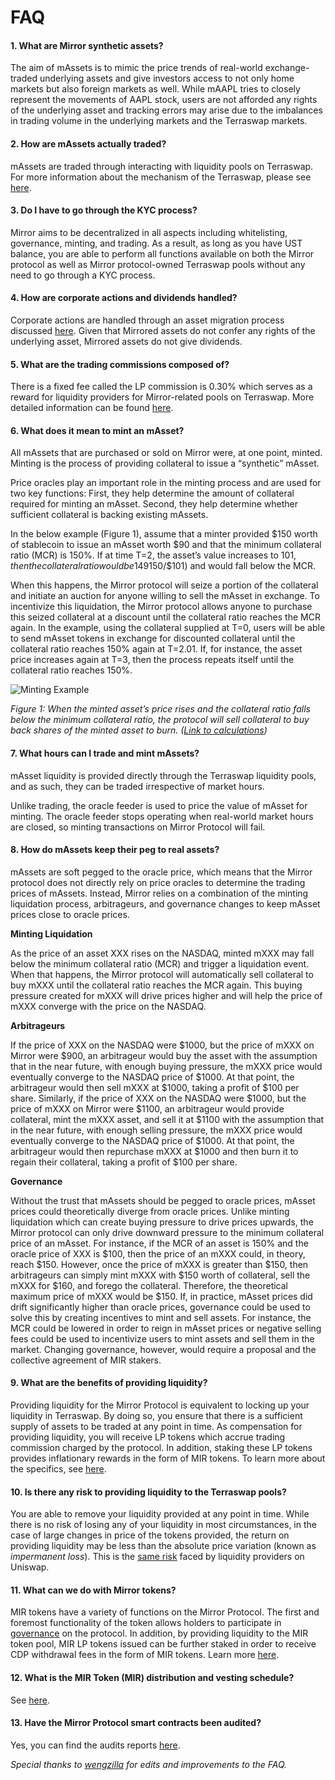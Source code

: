 # FAQ

#### 1. What are Mirror synthetic assets?

The aim of mAssets is to mimic the price trends of real-world exchange-traded underlying assets and give investors access to not only home markets but also foreign markets as well. While mAAPL tries to closely represent the movements of AAPL stock, users are not afforded any rights of the underlying asset and tracking errors may arise due to the imbalances in trading volume in the underlying markets and the Terraswap markets.

#### 2. How are mAssets actually traded?

mAssets are traded through interacting with liquidity pools on Terraswap. For more information about the mechanism of the Terraswap, please see [here](https://terraswap.io/).

#### 3. Do I have to go through the KYC process?

Mirror aims to be decentralized in all aspects including whitelisting, governance, minting, and trading. As a result, as long as you have UST balance, you are able to perform all functions available on both the Mirror protocol as well as Mirror protocol-owned Terraswap pools without any need to go through a KYC process.

#### 4. How are corporate actions and dividends handled?

Corporate actions are handled through an asset migration process discussed [here](protocol/mirrored-assets-massets.md#deprecation-and-migration). Given that Mirrored assets do not confer any rights of the underlying asset, Mirrored assets do not give dividends.

#### 5. What are the trading commissions composed of?

There is a fixed fee called the LP commission is 0.30% which serves as a reward for liquidity providers for Mirror-related pools on Terraswap. More detailed information can be found [here](protocol/terraswap.md).

#### 6. What does it mean to mint an mAsset?

All mAssets that are purchased or sold on Mirror were, at one point, minted. Minting is the process of providing collateral to issue a “synthetic” mAsset.

Price oracles play an important role in the minting process and are used for two key functions: First, they help determine the amount of collateral required for minting an mAsset. Second, they help determine whether sufficient collateral is backing existing mAssets.

In the below example \(Figure 1\), assume that a minter provided $150 worth of stablecoin to issue an mAsset worth $90 and that the minimum collateral ratio \(MCR\) is 150%. If at time T=2, the asset’s value increases to $101, then the collateral ratio would be 149% \($150/$101\) and would fall below the MCR.

When this happens, the Mirror protocol will seize a portion of the collateral and initiate an auction for anyone willing to sell the mAsset in exchange. To incentivize this liquidation, the Mirror protocol allows anyone to purchase this seized collateral at a discount until the collateral ratio reaches the MCR again. In the example, using the collateral supplied at T=0, users will be able to send mAsset tokens in exchange for discounted collateral until the collateral ratio reaches 150% again at T=2.01. If, for instance, the asset price increases again at T=3, then the process repeats itself until the collateral ratio reaches 150%.

![Minting Example](https://github.com/wengzilla/docs/raw/master/images/faq_minting_example.png)

_Figure 1: When the minted asset’s price rises and the collateral ratio falls below the minimum collateral ratio, the protocol will sell collateral to buy back shares of the minted asset to burn. \(_[_Link to calculations_](https://docs.google.com/spreadsheets/d/1RUlBliHX-AnigSieF4jC15xhG_gGSnfTNz7g4mkHV7w/edit#gid=0)_\)_

#### 7. What hours can I trade and mint mAssets?

mAsset liquidity is provided directly through the Terraswap liquidity pools, and as such, they can be traded irrespective of market hours.

Unlike trading, the oracle feeder is used to price the value of mAsset for minting. The oracle feeder stops operating when real-world market hours are closed, so minting transactions on Mirror Protocol will fail.

#### 8. How do mAssets keep their peg to real assets?

mAssets are soft pegged to the oracle price, which means that the Mirror protocol does not directly rely on price oracles to determine the trading prices of mAssets. Instead, Mirror relies on a combination of the minting liquidation process, arbitrageurs, and governance changes to keep mAsset prices close to oracle prices.

**Minting Liquidation**

As the price of an asset XXX rises on the NASDAQ, minted mXXX may fall below the minimum collateral ratio \(MCR\) and trigger a liquidation event. When that happens, the Mirror protocol will automatically sell collateral to buy mXXX until the collateral ratio reaches the MCR again. This buying pressure created for mXXX will drive prices higher and will help the price of mXXX converge with the price on the NASDAQ.

**Arbitrageurs**

If the price of XXX on the NASDAQ were $1000, but the price of mXXX on Mirror were $900, an arbitrageur would buy the asset with the assumption that in the near future, with enough buying pressure, the mXXX price would eventually converge to the NASDAQ price of $1000. At that point, the arbitrageur would then sell mXXX at $1000, taking a profit of $100 per share. Similarly, if the price of XXX on the NASDAQ were $1000, but the price of mXXX on Mirror were $1100, an arbitrageur would provide collateral, mint the mXXX asset, and sell it at $1100 with the assumption that in the near future, with enough selling pressure, the mXXX price would eventually converge to the NASDAQ price of $1000. At that point, the arbitrageur would then repurchase mXXX at $1000 and then burn it to regain their collateral, taking a profit of $100 per share.

**Governance**

Without the trust that mAssets should be pegged to oracle prices, mAsset prices could theoretically diverge from oracle prices. Unlike minting liquidation which can create buying pressure to drive prices upwards, the Mirror protocol can only drive downward pressure to the minimum collateral price of an mAsset. For instance, if the MCR of an asset is 150% and the oracle price of XXX is $100, then the price of an mXXX could, in theory, reach $150. However, once the price of mXXX is greater than $150, then arbitrageurs can simply mint mXXX with $150 worth of collateral, sell the mXXX for $160, and forego the collateral. Therefore, the theoretical maximum price of mXXX would be $150. If, in practice, mAsset prices did drift significantly higher than oracle prices, governance could be used to solve this by creating incentives to mint and sell assets. For instance, the MCR could be lowered in order to reign in mAsset prices or negative selling fees could be used to incentivize users to mint assets and sell them in the market. Changing governance, however, would require a proposal and the collective agreement of MIR stakers.

#### 9. What are the benefits of providing liquidity?

Providing liquidity for the Mirror Protocol is equivalent to locking up your liquidity in Terraswap. By doing so, you ensure that there is a sufficient supply of assets to be traded at any point in time. As compensation for providing liquidity, you will receive LP tokens which accrue trading commission charged by the protocol. In addition, staking these LP tokens provides inflationary rewards in the form of MIR tokens. To learn more about the specifics, see [here]().

#### 10. Is there any risk to providing liquidity to the Terraswap pools?

You are able to remove your liquidity provided at any point in time. While there is no risk of losing any of your liquidity in most circumstances, in the case of large changes in price of the tokens provided, the return on providing liquidity may be less than the absolute price variation \(known as _impermanent loss_\). This is the [same risk](https://uniswap.org/docs/v2/advanced-topics/understanding-returns/) faced by liquidity providers on Uniswap.

#### 11. What can we do with Mirror tokens?

MIR tokens have a variety of functions on the Mirror Protocol. The first and foremost functionality of the token allows holders to participate in [governance](protocol/governance/) on the protocol. In addition, by providing liquidity to the MIR token pool, MIR LP tokens issued can be further staked in order to receive CDP withdrawal fees in the form of MIR tokens. Learn more [here](protocol/mirror-token-mir.md).

#### 12. What is the MIR Token \(MIR\) distribution and vesting schedule?

See [here](protocol/mirror-token-mir.md#cumulative-distribution-schedule-in-millions).

#### 13. Have the Mirror Protocol smart contracts been audited?

Yes, you can find the audits reports [here](security.md#audits).



_Special thanks to_ [_wengzilla_](https://github.com/wengzilla) _for edits and improvements to the FAQ._


